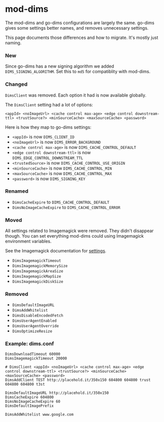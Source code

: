 # mod-dims

The mod-dims and go-dims configurations are largely the same. go-dims gives
some settings better names, and removes unnecessary settings.

This page documents those differences and how to migrate. It's mostly just naming.

### New

Since go-dims has a new signing algorithm we added `DIMS_SIGNING_ALGORITHM`.  Set this to `md5` for
compatiblity with mod-dims.

### Changed

`DimsClient` was removed. Each option it had is now available globally.

The `DimsClient` setting had a lot of options:

    <appId> <noImageUrl> <cache control max-age> <edge control downstream-ttl> <trustSource?> <minSourceCache> <maxSourceCache> <password>

Here is how they map to go-dims settings:

- `<appId>` is now `DIMS_CLIENT_ID`
- `<noImageUrl>` is now `DIMS_ERROR_BACKGROUND`
- `<cache control max-age>` is now `DIMS_CACHE_CONTROL_DEFAULT`
- `<edge control downstream-ttl>` is now `DIMS_EDGE_CONTROL_DOWNSTREAM_TTL`
- `<trustedSource>` is now `DIMS_CACHE_CONTROL_USE_ORIGIN`
- `<minSourceCache>` is now `DIMS_CACHE_CONTROL_MIN`
- `<maxSourceCache>` is now `DIMS_CACHE_CONTROL_MAX`
- `<password>` is now `DIMS_SIGNING_KEY`

### Renamed

- `DimsCacheExpire` to `DIMS_CACHE_CONTROL_DEFAULT`
- `DimsNoImageCacheExpire` to `DIMS_CACHE_CONTROL_ERROR`

### Moved

All settings related to Imagemagick were removed. They didn't disappear though.  You can set
everything mod-dims could using Imagemagick environment variables.

See the Imagemagick documentation for [settings](https://imagemagick.org/script/resources.php#environment).

- `DimsImagemagickTimeout`
- `DimsImagemagickMemorySize`
- `DimsImagemagickAreaSize`
- `DimsImagemagickMapSize`
- `DimsImagemagickDiskSize`

### Removed

- `DimsDefaultImageURL`
- `DimsAddWhitelist`
- `DimsDisableEncodedFetch`
- `DimsUserAgentEnabled`
- `DimsUserAgentOverride`
- `DimsOptimizeResize`

### Example: dims.conf

```
DimsDownloadTimeout 60000
DimsImagemagickTimeout 20000

# DimsClient <appId> <noImageUrl> <cache control max-age> <edge control downstream-ttl> <trustSource?> <minSourceCache> <maxSourceCache> <password>
DimsAddClient TEST http://placehold.it/350x150 604800 604800 trust 604800 604800 t3st

DimsDefaultImageURL http://placehold.it/350x150
DimsCacheExpire 604800
DimsNoImageCacheExpire 60
DimsDefaultImagePrefix

DimsAddWhitelist www.google.com
```
